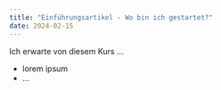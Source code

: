 ```yaml
---
title: "Einführungsartikel - Wo bin ich gestartet?"
date: 2024-02-15
---
```


Ich erwarte von diesem Kurs ...
- lorem ipsum
- ...
